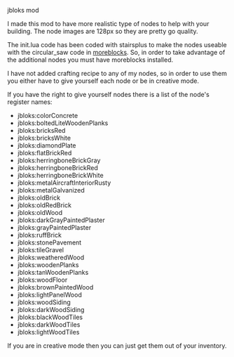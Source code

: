 jbloks mod

I made this mod to have more realistic type of nodes to help with your building. 
The node images are 128px so they are pretty go quality.  

The init.lua code has been coded with stairsplus to make the nodes useable with the circular_saw code in [moreblocks](https://github.com/VanessaE/moreblocks). So, in order to take advantage of the additional nodes you must have moreblocks installed.

I have not added crafting recipe to any of my nodes, so in order to use them you either have to give yourself each node or be in creative mode.

If you have the right to give yourself nodes there is a list of the node's register names:
* jbloks:colorConcrete
* jbloks:boltedLiteWoodenPlanks
* jbloks:bricksRed
* jbloks:bricksWhite
* jbloks:diamondPlate
* jbloks:flatBrickRed
* jbloks:herringboneBrickGray
* jbloks:herringboneBrickRed
* jbloks:herringboneBrickWhite
* jbloks:metalAircraftInteriorRusty
* jbloks:metalGalvanized
* jbloks:oldBrick
* jbloks:oldRedBrick
* jbloks:oldWood
* jbloks:darkGrayPaintedPlaster
* jbloks:grayPaintedPlaster
* jbloks:ruffBrick
* jbloks:stonePavement
* jbloks:tileGravel
* jbloks:weatheredWood
* jbloks:woodenPlanks
* jbloks:tanWoodenPlanks
* jbloks:woodFloor
* jbloks:brownPaintedWood
* jbloks:lightPanelWood
* jbloks:woodSiding
* jbloks:darkWoodSiding
* jbloks:blackWoodTiles
* jbloks:darkWoodTiles
* jbloks:lightWoodTiles

If you are in creative mode then you can just get them out of your inventory.